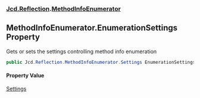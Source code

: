 ### [Jcd.Reflection](Jcd.Reflection.md 'Jcd.Reflection').[MethodInfoEnumerator](Jcd.Reflection.MethodInfoEnumerator.md 'Jcd.Reflection.MethodInfoEnumerator')

## MethodInfoEnumerator.EnumerationSettings Property

Gets or sets the settings controlling method info enumeration

```csharp
public Jcd.Reflection.MethodInfoEnumerator.Settings EnumerationSettings { get; set; }
```

#### Property Value
[Settings](Jcd.Reflection.MethodInfoEnumerator.Settings.md 'Jcd.Reflection.MethodInfoEnumerator.Settings')